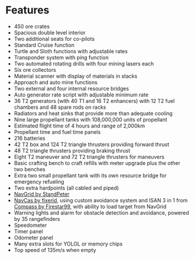 # Features

- 450 ore crates
- Spacious double level interior
- Two additional seats for co-pilots
- Standard Cruise function
- Turtle and Sloth functions with adjustable rates
- Transponder system with ping function
- Two automated rotating drills with four mining lasers each
- Six ore collectors
- Material scanner with display of materials in stacks
- Approach and auto mine functions
- Two external and four internal resource bridges
- Auto generator rate script with adjustable minimum rate
- 36 T2 generators (with 40 T1 and 16 T2 enhancers) with 12 T2 fuel chambers and 48 spare rods on racks
- Radiators and heat sinks that provide more than adequate cooling
- Nine large propellant tanks with 108,000,000 units of propellant
- Estimated flight time of 4 hours and range of 2,000km
- Propellant time and fuel time panels
- 216 batteries
- 42 T2 box and 124 T2 triangle thrusters providing forward thrust
- 48 T2 triangle thrusters providing braking thrust
- Eight T2 maneuver and 72 T2 triangle thrusters for maneuvers
- Basic crafting bench to craft refills with meter upgrade plus the other two benches
- Extra two small propellant tank with its own resource bridge for emergency refueling
- Two extra hardpoints (all cabled and piped)
- [NavGrid by StandPeter](https://github.com/pcbennion/starbase-navgrid)
- [NavCas by fixerid](https://github.com/fixerid/sb-projects/tree/main/NavCas), using custom avoidance system and ISAN 3 in 1 from [Compass by Firestar99](https://gitlab.com/Firestar99/yolol/-/blob/master/src/compass/README.md), with ability to load target from NavGrid
- Warning lights and alarm for obstacle detection and avoidance, powered by 35 rangefinders
- Speedometer
- Timer panel
- Odometer panel
- Many extra slots for YOLOL or memory chips
- Top speed of 135m/s when empty
